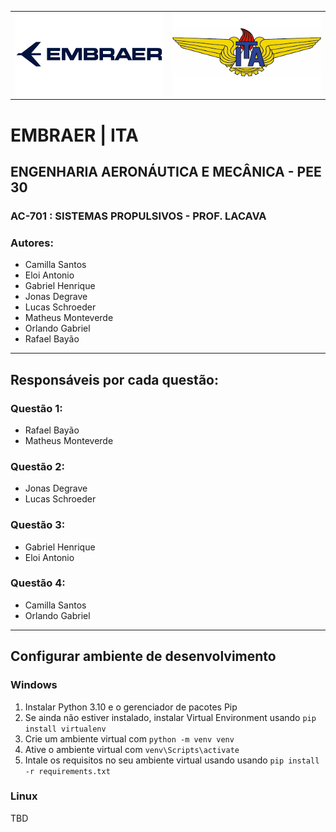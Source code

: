 <div><center>
<table><tr>
<td>
<img src="images/Embraer_logo.png" alt="Empresa Brasileira de Aeronáutica (Embraer)" style="width: 300px;"/>
    </td>
<td>
<img src="images/ITA_logo.png" alt="Instituto Tecnológico da Aeronáutica (ITA)" style="width: 300px;"/>
    </td>
    </tr></table
</center></div>

# EMBRAER | ITA

## ENGENHARIA AERONÁUTICA E MECÂNICA - PEE 30

### AC-701 : SISTEMAS PROPULSIVOS - PROF. LACAVA

### Autores:

* Camilla Santos
* Eloi Antonio
* Gabriel Henrique
* Jonas Degrave
* Lucas Schroeder
* Matheus Monteverde
* Orlando Gabriel
* Rafael Bayão

---
## Responsáveis por cada questão:
    
### Questão 1:
* Rafael Bayão
* Matheus Monteverde

### Questão 2:
* Jonas Degrave
* Lucas Schroeder
    
### Questão 3:
* Gabriel Henrique
* Eloi Antonio
    
### Questão 4:
* Camilla Santos
* Orlando Gabriel

---
## Configurar ambiente de desenvolvimento
### Windows
1. Instalar Python 3.10 e o gerenciador de pacotes Pip
1. Se ainda não estiver instalado, instalar Virtual Environment usando `pip install virtualenv`
1. Crie um ambiente virtual com `python -m venv venv`
1. Ative o ambiente virtual com `venv\Scripts\activate`
1. Intale os requisitos no seu ambiente virtual usando usando `pip install -r requirements.txt`

### Linux
TBD